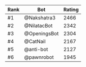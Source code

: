 Rank|Bot|Rating
---|---|---
#1|@Nakshatra3|2466
#2|@NilatacBot|2342
#3|@OpeningsBot|2304
#4|@CatNail|2167
#5|@anti-bot|2127
#6|@pawnrobot|1945
